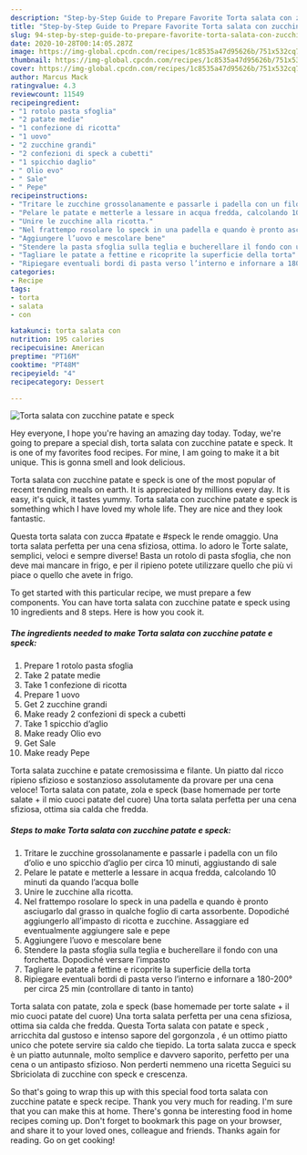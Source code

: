 ```yaml
---
description: "Step-by-Step Guide to Prepare Favorite Torta salata con zucchine patate e speck"
title: "Step-by-Step Guide to Prepare Favorite Torta salata con zucchine patate e speck"
slug: 94-step-by-step-guide-to-prepare-favorite-torta-salata-con-zucchine-patate-e-speck
date: 2020-10-28T00:14:05.287Z
image: https://img-global.cpcdn.com/recipes/1c8535a47d95626b/751x532cq70/torta-salata-con-zucchine-patate-e-speck-recipe-main-photo.jpg
thumbnail: https://img-global.cpcdn.com/recipes/1c8535a47d95626b/751x532cq70/torta-salata-con-zucchine-patate-e-speck-recipe-main-photo.jpg
cover: https://img-global.cpcdn.com/recipes/1c8535a47d95626b/751x532cq70/torta-salata-con-zucchine-patate-e-speck-recipe-main-photo.jpg
author: Marcus Mack
ratingvalue: 4.3
reviewcount: 11549
recipeingredient:
- "1 rotolo pasta sfoglia"
- "2 patate medie"
- "1 confezione di ricotta"
- "1 uovo"
- "2 zucchine grandi"
- "2 confezioni di speck a cubetti"
- "1 spicchio daglio"
- " Olio evo"
- " Sale"
- " Pepe"
recipeinstructions:
- "Tritare le zucchine grossolanamente e passarle i padella con un filo d’olio e uno spicchio d’aglio per circa 10 minuti, aggiustando di sale"
- "Pelare le patate e metterle a lessare in acqua fredda, calcolando 10 minuti da quando l’acqua bolle"
- "Unire le zucchine alla ricotta."
- "Nel frattempo rosolare lo speck in una padella e quando è pronto asciugarlo dal grasso in qualche foglio di carta assorbente. Dopodiché aggiungerlo all’impasto di ricotta e zucchine. Assaggiare ed eventualmente aggiungere sale e pepe"
- "Aggiungere l’uovo e mescolare bene"
- "Stendere la pasta sfoglia sulla teglia e bucherellare il fondo con una forchetta. Dopodiché versare l’impasto"
- "Tagliare le patate a fettine e ricoprite la superficie della torta"
- "Ripiegare eventuali bordi di pasta verso l’interno e infornare a 180-200° per circa 25 min (controllare di tanto in tanto)"
categories:
- Recipe
tags:
- torta
- salata
- con

katakunci: torta salata con 
nutrition: 195 calories
recipecuisine: American
preptime: "PT16M"
cooktime: "PT48M"
recipeyield: "4"
recipecategory: Dessert

---
```



![Torta salata con zucchine patate e speck](https://img-global.cpcdn.com/recipes/1c8535a47d95626b/751x532cq70/torta-salata-con-zucchine-patate-e-speck-recipe-main-photo.jpg)

Hey everyone, I hope you're having an amazing day today. Today, we're going to prepare a special dish, torta salata con zucchine patate e speck. It is one of my favorites food recipes. For mine, I am going to make it a bit unique. This is gonna smell and look delicious.

Torta salata con zucchine patate e speck is one of the most popular of recent trending meals on earth. It is appreciated by millions every day. It is easy, it's quick, it tastes yummy. Torta salata con zucchine patate e speck is something which I have loved my whole life. They are nice and they look fantastic.

Questa torta salata con zucca #patate e #speck le rende omaggio. Una torta salata perfetta per una cena sfiziosa, ottima. Io adoro le Torte salate, semplici, veloci e sempre diverse! Basta un rotolo di pasta sfoglia, che non deve mai mancare in frigo, e per il ripieno potete utilizzare quello che più vi piace o quello che avete in frigo.


To get started with this particular recipe, we must prepare a few components. You can have torta salata con zucchine patate e speck using 10 ingredients and 8 steps. Here is how you cook it.

<!--inarticleads1-->

##### The ingredients needed to make Torta salata con zucchine patate e speck:

1. Prepare 1 rotolo pasta sfoglia
1. Take 2 patate medie
1. Take 1 confezione di ricotta
1. Prepare 1 uovo
1. Get 2 zucchine grandi
1. Make ready 2 confezioni di speck a cubetti
1. Take 1 spicchio d’aglio
1. Make ready  Olio evo
1. Get  Sale
1. Make ready  Pepe


Torta salata zucchine e patate cremosissima e filante. Un piatto dal ricco ripieno sfizioso e sostanzioso assolutamente da provare per una cena veloce! Torta salata con patate, zola e speck (base homemade per torte salate + il mio cuoci patate del cuore) Una torta salata perfetta per una cena sfiziosa, ottima sia calda che fredda. 

<!--inarticleads2-->

##### Steps to make Torta salata con zucchine patate e speck:

1. Tritare le zucchine grossolanamente e passarle i padella con un filo d’olio e uno spicchio d’aglio per circa 10 minuti, aggiustando di sale
1. Pelare le patate e metterle a lessare in acqua fredda, calcolando 10 minuti da quando l’acqua bolle
1. Unire le zucchine alla ricotta.
1. Nel frattempo rosolare lo speck in una padella e quando è pronto asciugarlo dal grasso in qualche foglio di carta assorbente. Dopodiché aggiungerlo all’impasto di ricotta e zucchine. Assaggiare ed eventualmente aggiungere sale e pepe
1. Aggiungere l’uovo e mescolare bene
1. Stendere la pasta sfoglia sulla teglia e bucherellare il fondo con una forchetta. Dopodiché versare l’impasto
1. Tagliare le patate a fettine e ricoprite la superficie della torta
1. Ripiegare eventuali bordi di pasta verso l’interno e infornare a 180-200° per circa 25 min (controllare di tanto in tanto)


Torta salata con patate, zola e speck (base homemade per torte salate + il mio cuoci patate del cuore) Una torta salata perfetta per una cena sfiziosa, ottima sia calda che fredda. Questa Torta salata con patate e speck , arricchita dal gustoso e intenso sapore del gorgonzola , é un ottimo piatto unico che potete servire sia caldo che tiepido. La torta salata zucca e speck è un piatto autunnale, molto semplice e davvero saporito, perfetto per una cena o un antipasto sfizioso. Non perderti nemmeno una ricetta Seguici su Sbriciolata di zucchine con speck e crescenza. 

So that's going to wrap this up with this special food torta salata con zucchine patate e speck recipe. Thank you very much for reading. I'm sure that you can make this at home. There's gonna be interesting food in home recipes coming up. Don't forget to bookmark this page on your browser, and share it to your loved ones, colleague and friends. Thanks again for reading. Go on get cooking!
